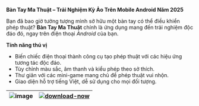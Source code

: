 
**Bàn Tay Ma Thuật – Trải Nghiệm Kỳ Ảo Trên Mobile Android Năm 2025**

Bạn đã bao giờ tưởng tượng mình sở hữu một bàn tay có thể điều khiển phép thuật? **Bàn Tay Ma Thuật** chính là ứng dụng mang đến trải nghiệm độc đáo đó, ngay trên điện thoại *Android* của bạn.



**Tính năng thú vị**

- Biến chiếc điện thoại thành công cụ tạo phép thuật với các hiệu ứng tương tác độc đáo.  
- Tùy chỉnh màu sắc, âm thanh và kiểu phép theo sở thích.  
- Thư giãn với các mini-game mang chủ đề phép thuật vui nhộn.  
- Giao diện hỗ trợ tiếng Việt, dễ sử dụng cho mọi đối tượng.


| ![image](https://github.com/user-attachments/assets/b5fdcea7-579f-4c41-af8f-ec87f07786df) | [![download-now](https://github.com/user-attachments/assets/22657e67-9d2d-46af-a41a-5d365d2ddc1f)](https://apkmodjoy.net/)  |
|:-------------------------------------------------:|-----------------------|



